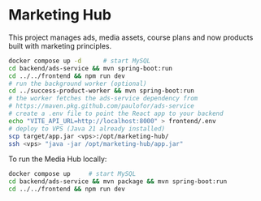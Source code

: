 # Marketing Hub
This project manages ads, media assets, course plans and now products built with marketing principles.

```bash
docker compose up -d      # start MySQL
cd backend/ads-service && mvn spring-boot:run
cd ../../frontend && npm run dev
# run the background worker (optional)
cd ../success-product-worker && mvn spring-boot:run
# the worker fetches the ads-service dependency from
# https://maven.pkg.github.com/paulofor/ads-service
# create a .env file to point the React app to your backend
echo "VITE_API_URL=http://localhost:8000" > frontend/.env
# deploy to VPS (Java 21 already installed)
scp target/app.jar <vps>:/opt/marketing-hub/
ssh <vps> "java -jar /opt/marketing-hub/app.jar"
```

To run the Media Hub locally:

```bash
docker compose up     # start MySQL
cd backend/ads-service && mvn package && mvn spring-boot:run
cd ../../frontend && npm run dev
```
